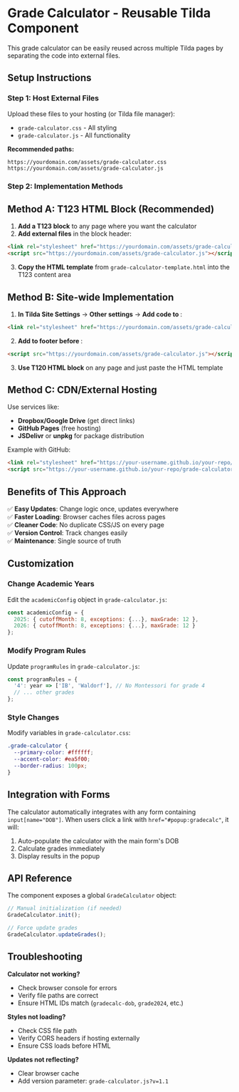 # Grade Calculator - Reusable Tilda Component

This grade calculator can be easily reused across multiple Tilda pages by separating the code into external files.

## Setup Instructions

### Step 1: Host External Files

Upload these files to your hosting (or Tilda file manager):
- `grade-calculator.css` - All styling
- `grade-calculator.js` - All functionality

**Recommended paths:**
```
https://yourdomain.com/assets/grade-calculator.css
https://yourdomain.com/assets/grade-calculator.js
```

### Step 2: Implementation Methods

## Method A: T123 HTML Block (Recommended)

1. **Add a T123 block** to any page where you want the calculator
2. **Add external files** in the block header:

```html
<link rel="stylesheet" href="https://yourdomain.com/assets/grade-calculator.css">
<script src="https://yourdomain.com/assets/grade-calculator.js"></script>
```

3. **Copy the HTML template** from `grade-calculator-template.html` into the T123 content area

## Method B: Site-wide Implementation

1. **In Tilda Site Settings** → **Other settings** → **Add code to <head>**:
```html
<link rel="stylesheet" href="https://yourdomain.com/assets/grade-calculator.css">
```

2. **Add to footer before </body>**:
```html
<script src="https://yourdomain.com/assets/grade-calculator.js"></script>
```

3. **Use T120 HTML block** on any page and just paste the HTML template

## Method C: CDN/External Hosting

Use services like:
- **Dropbox/Google Drive** (get direct links)
- **GitHub Pages** (free hosting)
- **JSDelivr** or **unpkg** for package distribution

Example with GitHub:
```html
<link rel="stylesheet" href="https://your-username.github.io/your-repo/grade-calculator.css">
<script src="https://your-username.github.io/your-repo/grade-calculator.js"></script>
```

## Benefits of This Approach

✅ **Easy Updates**: Change logic once, updates everywhere  
✅ **Faster Loading**: Browser caches files across pages  
✅ **Cleaner Code**: No duplicate CSS/JS on every page  
✅ **Version Control**: Track changes easily  
✅ **Maintenance**: Single source of truth  

## Customization

### Change Academic Years
Edit the `academicConfig` object in `grade-calculator.js`:

```javascript
const academicConfig = {
  2025: { cutoffMonth: 8, exceptions: {...}, maxGrade: 12 },
  2026: { cutoffMonth: 8, exceptions: {...}, maxGrade: 12 }
};
```

### Modify Program Rules
Update `programRules` in `grade-calculator.js`:

```javascript
const programRules = {
  '4': year => ['IB', 'Waldorf'], // No Montessori for grade 4
  // ... other grades
};
```

### Style Changes
Modify variables in `grade-calculator.css`:

```css
.grade-calculator {
  --primary-color: #ffffff;
  --accent-color: #ea5f00;
  --border-radius: 100px;
}
```

## Integration with Forms

The calculator automatically integrates with any form containing `input[name="DOB"]`. When users click a link with `href="#popup:gradecalc"`, it will:

1. Auto-populate the calculator with the main form's DOB
2. Calculate grades immediately
3. Display results in the popup

## API Reference

The component exposes a global `GradeCalculator` object:

```javascript
// Manual initialization (if needed)
GradeCalculator.init();

// Force update grades
GradeCalculator.updateGrades();
```

## Troubleshooting

**Calculator not working?**
- Check browser console for errors
- Verify file paths are correct
- Ensure HTML IDs match (`gradecalc-dob`, `grade2024`, etc.)

**Styles not loading?**
- Check CSS file path
- Verify CORS headers if hosting externally
- Ensure CSS loads before HTML

**Updates not reflecting?**
- Clear browser cache
- Add version parameter: `grade-calculator.js?v=1.1` 